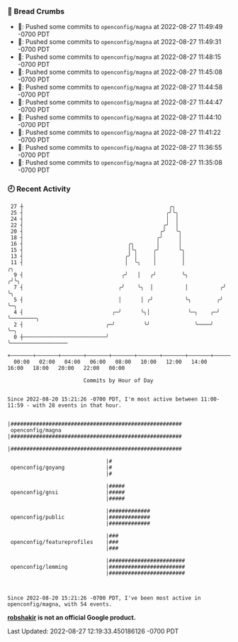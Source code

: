 ### 🍞 Bread Crumbs

 * 🚢: Pushed some commits to `openconfig/magna` at 2022-08-27 11:49:49 -0700 PDT
 * 🚢: Pushed some commits to `openconfig/magna` at 2022-08-27 11:49:31 -0700 PDT
 * 🚢: Pushed some commits to `openconfig/magna` at 2022-08-27 11:48:15 -0700 PDT
 * 🚢: Pushed some commits to `openconfig/magna` at 2022-08-27 11:45:08 -0700 PDT
 * 🚢: Pushed some commits to `openconfig/magna` at 2022-08-27 11:44:58 -0700 PDT
 * 🚢: Pushed some commits to `openconfig/magna` at 2022-08-27 11:44:47 -0700 PDT
 * 🚢: Pushed some commits to `openconfig/magna` at 2022-08-27 11:44:10 -0700 PDT
 * 🚢: Pushed some commits to `openconfig/magna` at 2022-08-27 11:41:22 -0700 PDT
 * 🚢: Pushed some commits to `openconfig/magna` at 2022-08-27 11:36:55 -0700 PDT
 * 🚢: Pushed some commits to `openconfig/magna` at 2022-08-27 11:35:08 -0700 PDT

### 🕘 Recent Activity
```
 27 ┼                                              ╭╮
 25 ┤                                             ╭╯╰╮
 24 ┤                                             │  │
 22 ┤                                            ╭╯  │
 20 ┤                                           ╭╯   ╰╮
 18 ┤                                          ╭╯     │
 16 ┤                                 ╭╮       │      │
 15 ┤                                 │╰╮     ╭╯      ╰╮
 13 ┤                                ╭╯ │     │        │
 11 ┤                                │  ╰╮    │        │             ╭╮
  9 ┤                               ╭╯   │   ╭╯        ╰╮           ╭╯╰╮
  7 ┤                              ╭╯    ╰╮  │          │          ╭╯  ╰╮
  5 ┤                              │      │ ╭╯          ╰╮        ╭╯    ╰─╮
  4 ┤                            ╭─╯      ╰╮│            ╰─╮    ╭─╯       ╰────────╮
  2 ┤                          ╭─╯         ╰╯              ╰────╯                  ╰─╮
  0 ┼──────────────────────────╯                                                     ╰──────────────────
    +───────+───────+───────+───────+───────+───────+───────+───────+───────+───────+───────+───────+────
  00:00   02:00   04:00   06:00   08:00   10:00   12:00   14:00   16:00   18:00   20:00   22:00   00:00   

						Commits by Hour of Day


Since 2022-08-20 15:21:26 -0700 PDT, I'm most active between 11:00-11:59 - with 28 events in that hour.

```



```
                               |######################################################
 openconfig/magna              |######################################################
                               |######################################################

                               |#
 openconfig/goyang             |#
                               |#

                               |#####
 openconfig/gnsi               |#####
                               |#####

                               |#############
 openconfig/public             |#############
                               |#############

                               |###
 openconfig/featureprofiles    |###
                               |###

                               |########################
 openconfig/lemming            |########################
                               |########################



Since 2022-08-20 15:21:26 -0700 PDT, I've been most active in openconfig/magna, with 54 events.

```
**[robshakir](mailto:robjs@google.com) is not an official Google product.**  


Last Updated: 2022-08-27 12:19:33.450186126 -0700 PDT
